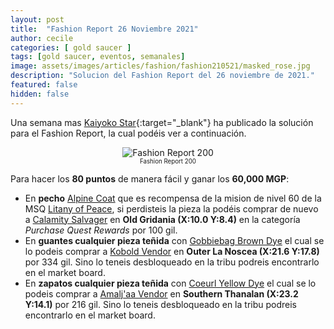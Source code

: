 ```yaml
---
layout: post
title:  "Fashion Report 26 Noviembre 2021"
author: cecile
categories: [ gold saucer ]
tags: [gold saucer, eventos, semanales]
image: assets/images/articles/fashion/fashion210521/masked_rose.jpg
description: "Solucion del Fashion Report del 26 noviembre de 2021."
featured: false
hidden: false
---
```


Una semana mas [Kaiyoko Star](https://twitter.com/kaiyokostar){:target="_blank"} ha publicado la solución para el Fashion Report, la cual podéis ver a continuación.

<p align="center"><img src="{{ site.baseurl }}/assets/images/articles/fashion/fashion211126/freport_200.jpg" alt="Fashion Report 200">
<br/>
<sub><sup>Fashion Report 200</sup></sub></p>

Para hacer los **80 puntos** de manera fácil y ganar los **60,000 MGP**:

- En **pecho** <a href="https://eu.finalfantasyxiv.com/lodestone/playguide/db/item/1747c179521" class="eorzeadb_link" target="_blank">Alpine Coat</a> que es recompensa de la mision de nivel 60 de la MSQ <a href="https://eu.finalfantasyxiv.com/lodestone/playguide/db/quest/15530701908/" class="eorzeadb_link" target="_blank">Litany of Peace</a>, si perdisteis la pieza la podéis comprar de nuevo a <a href="https://eu.finalfantasyxiv.com/lodestone/playguide/db/shop/350cd619ffd/?item=1747c179521&type=gil" target="_blank">Calamity Salvager</a> en **Old Gridania (X:10.0 Y:8.4)** en la categoría *Purchase Quest Rewards* por 100 gil.
- En **guantes cualquier pieza teñida** con <a href="https://eu.finalfantasyxiv.com/lodestone/playguide/db/item/bfb8b924f8e/" class="eorzeadb_link" target="_blank">Gobbiebag Brown Dye</a> el cual se lo podeis comprar a <a href="https://eu.finalfantasyxiv.com/lodestone/playguide/db/shop/9b8055ffab0/?item=bfb8b924f8e&type=gil" class="eorzeadb_link" target="_blank">Kobold Vendor</a> en **Outer La Noscea (X:21.6 Y:17.8)**  por 334 gil. Sino lo teneis desbloqueado en la tribu podreis encontrarlo en el market board.
- En **zapatos cualquier pieza teñida** con <a href="https://eu.finalfantasyxiv.com/lodestone/playguide/db/item/090214496c7/" class="eorzeadb_link" target="_blank">Coeurl Yellow Dye</a> el cual se lo podeis comprar a <a href="https://eu.finalfantasyxiv.com/lodestone/playguide/db/shop/9f78134b4ab/?item=090214496c7&type=gil" class="eorzeadb_link" target="_blank">Amalj'aa Vendor</a> en **Southern Thanalan (X:23.2 Y:14.1)**  por 216 gil. Sino lo teneis desbloqueado en la tribu podreis encontrarlo en el market board.

